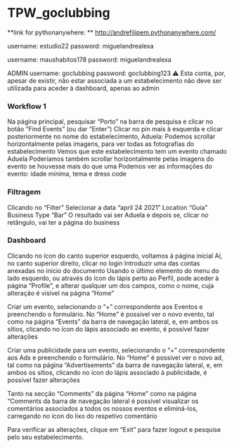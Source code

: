 # TPW_goclubbing

**link for pythonanywhere: ** http://andrefilipem.pythonanywhere.com/



username: estudio22	
password: miguelandrealexa 

username: maushabitos178
password: miguelandrealexa 

ADMIN username: goclubbing
password: goclubbing123
⚠️ Esta conta, por, apesar de existir, não estar associada a um estabelecimento não deve ser utilizada para aceder à dashboard, apenas ao admin


### Workflow 1

Na página principal, pesquisar “Porto” na barra de pesquisa e clicar no botão “Find Events” (ou dar “Enter”)
Clicar no pin mais à esquerda e clicar posteriormente no nome do estabelecimento, Aduela:
Podemos scrollar horizontalmente pelas imagens, para ver todas as fotografias do estabelecimento
Vemos que este estabelecimento tem um evento chamado Aduela
Poderíamos também scrollar horizontalmente pelas imagens do evento se houvesse mais do que uma 
Podemos ver as informações do evento: idade mínima, tema e dress code

### Filtragem

Clicando no “Filter”
Selecionar a data “april 24 2021”
Location “Guia”
Business Type “Bar”
O resultado vai ser Aduela e depois se, clicar no retângulo, vai ter a página do business


### Dashboard

Clicando no ícon do canto superior esquerdo, voltamos à página inicial
Aí, no canto superior direito, clicar no login 
Introduzir uma das contas anexadas no início do documento
Usando o último elemento do menu do lado esquerdo, ou através do ícon do lápis perto ao Perfil, pode aceder à página “Profile”, e alterar qualquer um dos campos, como o nome, cuja alteração é visível na página “Home” 

Criar um evento, selecionando o “+” correspondente aos Eventos e preenchendo o formulário.
No “Home” é possível ver o novo evento, tal como na página “Events” da barra de navegação lateral, e, em ambos os sítios, clicando no ícon do lápis associado ao evento, é possível fazer alterações

Criar uma publicidade para um evento, selecionando o “+” correspondente aos Ads e preenchendo o formulário.
No “Home” é possível ver o novo ad, tal como na página “Advertisements” da barra de navegação lateral, e, em ambos os sítios, clicando no ícon do lápis associado à publicidade, é possível fazer alterações

Tanto na secção “Comments” da página “Home” como na página “Comments da barra de navegação lateral é possível visualizar os comentários associados a todos os nossos eventos e eliminá-los, carregando no ícon do lixo do respetivo comentário

Para verificar as alterações, clique em “Exit” para fazer logout e pesquise pelo seu estabelecimento.
